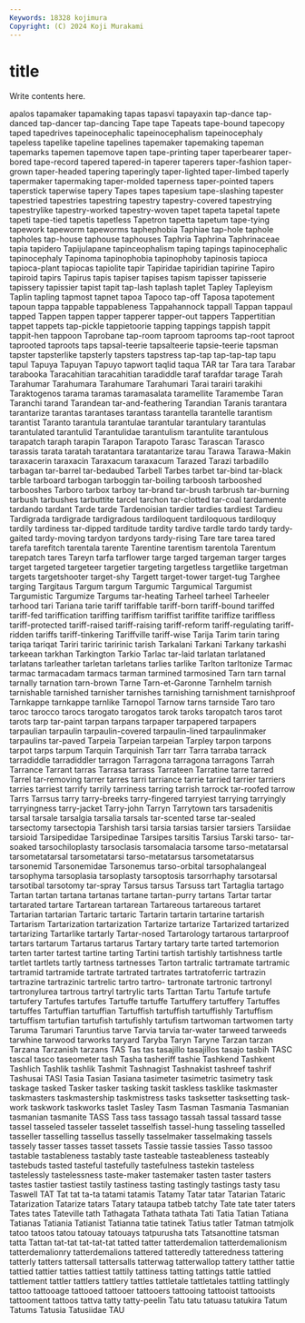 ```yaml
---
Keywords: 18328 kojimura
Copyright: (C) 2024 Koji Murakami
---
```


# title

Write contents here.



apalos tapamaker tapamaking tapas tapasvi tapayaxin tap-dance tap-danced tap-dancer
tap-dancing Tape tape Tapeats tape-bound tapecopy taped tapedrives tapeinocephalic tapeinocephalism
tapeinocephaly tapeless tapelike tapeline tapelines tapemaker tapemaking tapeman tapemarks tapemen
tapemove tapen tape-printing taper taperbearer taper-bored tape-record tapered tapered-in taperer
taperers taper-fashion taper-grown taper-headed tapering taperingly taper-lighted taper-limbed taperly tapermaker
tapermaking taper-molded taperness taper-pointed tapers taperstick taperwise tapery Tapes tapes
tapesium tape-slashing tapester tapestried tapestries tapestring tapestry tapestry-covered tapestrying tapestrylike
tapestry-worked tapestry-woven tapet tapeta tapetal tapete tapeti tape-tied tapetis tapetless
Tapetron tapetta tapetum tape-tying tapework tapeworm tapeworms taphephobia Taphiae tap-hole
taphole tapholes tap-house taphouse taphouses Taphria Taphrina Taphrinaceae tapia tapidero
Tapijulapane tapinceophalism taping tapings tapinocephalic tapinocephaly Tapinoma tapinophobia tapinophoby tapinosis
tapioca tapioca-plant tapiocas tapiolite tapir Tapiridae tapiridian tapirine Tapiro tapiroid
tapirs Tapirus tapis tapiser tapises tapism tapisser tapisserie tapissery tapissier
tapist tapit tap-lash taplash taplet Tapley Tapleyism Taplin tapling tapmost
tapnet tapoa Tapoco tap-off Taposa tapotement tapoun tappa tappable tappableness
Tappahannock tappall Tappan tappaul tapped Tappen tappen tapper tapperer tapper-out
tappers Tappertitian tappet tappets tap-pickle tappietoorie tapping tappings tappish tappit
tappit-hen tappoon Taprobane tap-room taproom taprooms tap-root taproot taprooted taproots
taps tapsal-teerie tapsalteerie tapsie-teerie tapsman tapster tapsterlike tapsterly tapsters tapstress
tap-tap tap-tap-tap tapu tapul Tapuya Tapuyan Tapuyo tapwort taqlid taqua
TAR tar Tara tara Tarabar tarabooka Taracahitian taracahitian taradiddle taraf
tarafdar tarage Tarah Tarahumar Tarahumara Tarahumare Tarahumari Tarai tarairi tarakihi
Taraktogenos tarama taramas taramasalata taramellite Taramembe Taran Taranchi tarand Tarandean
tar-and-feathering Tarandian Taranis tarantara tarantarize tarantas tarantases tarantass tarantella tarantelle
tarantism tarantist Taranto tarantula tarantulae tarantular tarantulary tarantulas tarantulated tarantulid
Tarantulidae tarantulism tarantulite tarantulous tarapatch taraph tarapin Tarapon Tarapoto Tarasc
Tarascan Tarasco tarassis tarata taratah taratantara taratantarize tarau Tarawa Tarawa-Makin
taraxacerin taraxacin Taraxacum taraxacum Tarazed Tarazi tarbadillo tarbagan tar-barrel tar-bedaubed
Tarbell Tarbes tarbet tar-bind tar-black tarble tarboard tarbogan tarboggin tar-boiling
tarboosh tarbooshed tarbooshes Tarboro tarbox tarboy tar-brand tar-brush tarbrush tar-burning
tarbush tarbushes tarbuttite tarcel tarchon tar-clotted tar-coal tardamente tardando tardant
Tarde tarde Tardenoisian tardier tardies tardiest Tardieu Tardigrada tardigrade tardigradous
tardiloquent tardiloquous tardiloquy tardily tardiness tar-dipped tarditude tardity tardive tardle
tardo tardy tardy-gaited tardy-moving tardyon tardyons tardy-rising Tare tare tarea
tared tarefa tarefitch tarentala tarente Tarentine tarentism tarentola Tarentum tarepatch
tares Tareyn tarfa tarflower targe targed targeman targer targes target
targeted targeteer targetier targeting targetless targetlike targetman targets targetshooter target-shy
Targett target-tower target-tug Targhee targing Targitaus Targum targum Targumic Targumical
Targumist Targumistic Targumize Targums tar-heating Tarheel tarheel Tarheeler tarhood tari
Tariana tarie tariff tariffable tariff-born tariff-bound tariffed tariff-fed tariffication tariffing
tariffism tariffist tariffite tariffize tariffless tariff-protected tariff-raised tariff-raising tariff-reform tariff-regulating
tariff-ridden tariffs tariff-tinkering Tariffville tariff-wise Tarija Tarim tarin taring tariqa
tariqat Tariri tariric taririnic tarish Tarkalani Tarkani Tarkany tarkashi tarkeean
tarkhan Tarkington Tarkio Tarlac tar-laid tarlatan tarlataned tarlatans tarleather tarletan
tarletans tarlies tarlike Tarlton tarltonize Tarmac tarmac tarmacadam tarmacs tarman
tarmined tarmosined Tarn tarn tarnal tarnally tarnation tarn-brown Tarne Tarn-et-Garonne
Tarnhelm tarnish tarnishable tarnished tarnisher tarnishes tarnishing tarnishment tarnishproof Tarnkappe
tarnkappe tarnlike Tarnopol Tarnow tarns tarnside Taro taro taroc tarocco
tarocs tarogato tarogatos tarok taroks taropatch taros tarot tarots tarp
tar-paint tarpan tarpans tarpaper tarpapered tarpapers tarpaulian tarpaulin tarpaulin-covered tarpaulin-lined
tarpaulinmaker tarpaulins tar-paved Tarpeia Tarpeian tarpeian Tarpley tarpon tarpons tarpot
tarps tarpum Tarquin Tarquinish Tarr tarr Tarra tarraba tarrack tarradiddle
tarradiddler tarragon Tarragona tarragona tarragons Tarrah Tarrance Tarrant tarras Tarrasa
tarrass Tarrateen Tarratine tarre tarred Tarrel tar-removing tarrer tarres tarri
tarriance tarrie tarried tarrier tarriers tarries tarriest tarrify tarrily tarriness
tarring tarrish tarrock tar-roofed tarrow Tarrs Tarrsus tarry tarry-breeks tarry-fingered
tarryiest tarrying tarryingly tarryingness tarry-jacket Tarry-john Tarryn Tarrytown tars tarsadenitis
tarsal tarsale tarsalgia tarsalia tarsals tar-scented tarse tar-sealed tarsectomy tarsectopia
Tarshish tarsi tarsia tarsias tarsier tarsiers Tarsiidae tarsioid Tarsipedidae Tarsipedinae
Tarsipes tarsitis Tarsius Tarski tarso- tar-soaked tarsochiloplasty tarsoclasis tarsomalacia tarsome
tarso-metatarsal tarsometatarsal tarsometatarsi tarso-metatarsus tarsometatarsus tarsonemid Tarsonemidae Tarsonemus tarso-orbital tarsophalangeal
tarsophyma tarsoplasia tarsoplasty tarsoptosis tarsorrhaphy tarsotarsal tarsotibal tarsotomy tar-spray Tarsus
tarsus Tarsuss tart Tartaglia tartago Tartan tartan tartana tartanas tartane
tartan-purry tartans Tartar tartar tartarated tartare Tartarean tartarean Tartareous tartareous
tartaret Tartarian tartarian Tartaric tartaric Tartarin tartarin tartarine tartarish Tartarism
Tartarization tartarization Tartarize tartarize Tartarized tartarized tartarizing Tartarlike tartarly Tartar-nosed
Tartarology tartarous tartarproof tartars tartarum Tartarus tartarus Tartary tartary tarte
tarted tartemorion tarten tarter tartest tartine tarting Tartini tartish tartishly
tartishness tartle tartlet tartlets tartly tartness tartnesses Tarton tartralic tartramate
tartramic tartramid tartramide tartrate tartrated tartrates tartratoferric tartrazin tartrazine tartrazinic
tartrelic tartro tartro- tartronate tartronic tartronyl tartronylurea tartrous tartryl tartrylic
tarts Tarttan Tartu Tartufe tartufe tartufery Tartufes tartufes Tartuffe tartuffe
Tartuffery tartuffery Tartuffes tartuffes Tartuffian tartuffian Tartuffish tartuffish tartuffishly Tartuffism
tartuffism tartufian tartufish tartufishly tartufism tartwoman tartwomen tarty Taruma Tarumari
Taruntius tarve Tarvia tarvia tar-water tarweed tarweeds tarwhine tarwood tarworks
taryard Taryba Taryn Taryne Tarzan tarzan Tarzana Tarzanish tarzans TAS
Tas tas tasajillo tasajillos tasajo tasbih TASC tascal tasco taseometer
tash Tasha tasheriff tashie Tashkend Tashkent Tashlich Tashlik tashlik Tashmit
Tashnagist Tashnakist tashreef tashrif Tashusai TASI Tasia Tasian Tasiana tasimeter
tasimetric tasimetry task taskage tasked Tasker tasker tasking taskit taskless
tasklike taskmaster taskmasters taskmastership taskmistress tasks tasksetter tasksetting task-work taskwork
taskworks taslet Tasley Tasm Tasman Tasmania Tasmanian tasmanian tasmanite TASS
Tass tass tassago tassah tassal tassard tasse tassel tasseled tasseler
tasselet tasselfish tassel-hung tasseling tasselled tasseller tasselling tassellus tasselly tasselmaker
tasselmaking tassels tassely tasser tasses tasset tassets Tassie tassie tassies
Tasso tassoo tastable tastableness tastably taste tasteable tasteableness tasteably tastebuds
tasted tasteful tastefully tastefulness tastekin tasteless tastelessly tastelessness taste-maker tastemaker
tasten taster tasters tastes tastier tastiest tastily tastiness tasting tastingly
tastings tasty tasu Taswell TAT Tat tat ta-ta tatami tatamis
Tatamy Tatar tatar Tatarian Tataric Tatarization Tatarize tatars Tatary tataupa
tatbeb tatchy Tate tate tater taters Tates tates Tateville tath
Tathagata Tathata tathata Tati Tatia Tatian Tatiana Tatianas Tatiania Tatianist
Tatianna tatie tatinek Tatius tatler Tatman tatmjolk tatoo tatoos tatou
tatouay tatouays tatpurusha tats Tatsanottine tatsman tatta Tattan tat-tat tat-tat-tat
tatted tatter tatterdemalion tatterdemalionism tatterdemalionry tatterdemalions tattered tatteredly tatteredness tattering
tatterly tatters tattersall tattersalls tatterwag tatterwallop tattery tatther tattie tattied
tattier tatties tattiest tattily tattiness tatting tattings tattle tattled tattlement
tattler tattlers tattlery tattles tattletale tattletales tattling tattlingly tattoo tattooage
tattooed tattooer tattooers tattooing tattooist tattooists tattooment tattoos tattva tatty
tatty-peelin Tatu tatu tatuasu tatukira Tatum Tatums Tatusia Tatusiidae TAU
